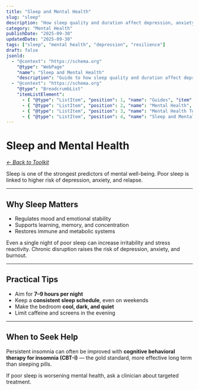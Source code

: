 ```yaml
---
title: "Sleep and Mental Health"
slug: "sleep"
description: "How sleep quality and duration affect depression, anxiety, and overall resilience."
category: "Mental Health"
publishDate: "2025-09-30"
updatedDate: "2025-09-30"
tags: ["sleep", "mental health", "depression", "resilience"]
draft: false
jsonld:
  - "@context": "https://schema.org"
    "@type": "WebPage"
    "name": "Sleep and Mental Health"
    "description": "Guide to how sleep quality and duration affect depression, anxiety, and overall resilience."
  - "@context": "https://schema.org"
    "@type": "BreadcrumbList"
    "itemListElement":
      - { "@type": "ListItem", "position": 1, "name": "Guides", "item": "https://patientguide.io/guides" }
      - { "@type": "ListItem", "position": 2, "name": "Mental Health", "item": "https://patientguide.io/guides/mental-health" }
      - { "@type": "ListItem", "position": 3, "name": "Mental Health Toolkit", "item": "https://patientguide.io/guides/mental-health-toolkit" }
      - { "@type": "ListItem", "position": 4, "name": "Sleep and Mental Health", "item": "https://patientguide.io/guides/sleep" }
---
```


# Sleep and Mental Health

*[← Back to Toolkit](/guides/mental-health-toolkit)*

Sleep is one of the strongest predictors of mental well-being. Poor sleep is linked to higher risk of depression, anxiety, and relapse.  

---

## Why Sleep Matters

- Regulates mood and emotional stability  
- Supports learning, memory, and concentration  
- Restores immune and metabolic systems  

Even a single night of poor sleep can increase irritability and stress reactivity. Chronic disruption raises the risk of depression, anxiety, and burnout.

---

## Practical Tips

- Aim for **7–9 hours per night**  
- Keep a **consistent sleep schedule**, even on weekends  
- Make the bedroom **cool, dark, and quiet**  
- Limit caffeine and screens in the evening  

---

## When to Seek Help

Persistent insomnia can often be improved with **cognitive behavioral therapy for insomnia (CBT-I)** — the gold standard, more effective long term than sleeping pills.  

If poor sleep is worsening mental health, ask a clinician about targeted treatment.
